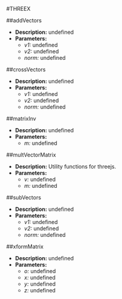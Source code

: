 #THREEX    

##addVectors  
* **Description:** undefined  
* **Parameters:**  
  * *v1:* undefined  
  * *v2:* undefined  
  * *norm:* undefined  
  
##crossVectors  
* **Description:** undefined  
* **Parameters:**  
  * *v1:* undefined  
  * *v2:* undefined  
  * *norm:* undefined  
  
##matrixInv  
* **Description:** undefined  
* **Parameters:**  
  * *m:* undefined  
  
##multVectorMatrix  
* **Description:** Utility functions for threejs.  
* **Parameters:**  
  * *v:* undefined  
  * *m:* undefined  
  
##subVectors  
* **Description:** undefined  
* **Parameters:**  
  * *v1:* undefined  
  * *v2:* undefined  
  * *norm:* undefined  
  
##xformMatrix  
* **Description:** undefined  
* **Parameters:**  
  * *o:* undefined  
  * *x:* undefined  
  * *y:* undefined  
  * *z:* undefined  
  
